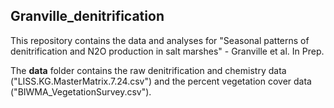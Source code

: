 ## Granville_denitrification

This repository contains the data and analyses for "Seasonal patterns of denitrification and N2O production in salt marshes" - Granville et al. In Prep.
  
The **data** folder contains the raw denitrification and chemistry data ("LISS.KG.MasterMatrix.7.24.csv") and the percent vegetation cover data ("BIWMA_VegetationSurvey.csv").
